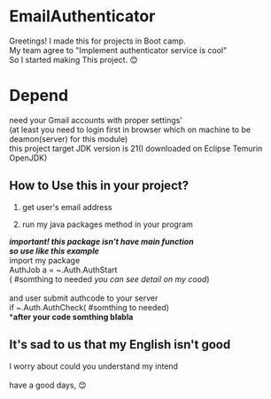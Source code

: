 # EmailAuthenticator

Greetings! I made this for projects in Boot camp. <br>
My team agree to "Implement authenticator service is cool" <br>
So I started making This project. 😊



# Depend

need your Gmail accounts with proper settings' <br>
(at least you need to login first in browser which on machine to be deamon(server) for this module) <br>
this project target JDK version is 21(I downloaded on Eclipse Temurin OpenJDK)

## How to Use this in your project?

1. get user's email address 

2. run my java packages method in your program 

***important! this package isn't have main function*** <br>
***so use like this example*** <br>
import my package <br> 
AuthJob a = ~.Auth.AuthStart <br>
( #somthing to needed *you can see detail on my cood*) <br>
 <br>
 and user submit authcode to your server <br>
if ~.Auth.AuthCheck( #somthing to needed) <br>
 ***after your code somthing blabla** <br>

## It's sad to us that my English isn't good
I worry about could you understand my intend<br>
<br>
have a good days, 😊

